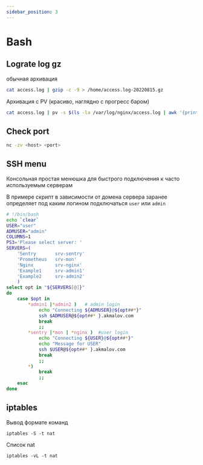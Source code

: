 ```yaml
---
sidebar_position: 3
---
```


# Bash

## Lograte log gz

обычная архивация

```bash
cat access.log | gzip -c -9 > /home/access.log-20220815.gz
```

Архивация с PV (красиво, наглядно с прогресс баром)
```bash
cat access.log | pv -s $(ls -la /var/log/nginx/access.log | awk '{print $5}') | gzip -c -9 > /home/access.log-20220815.gz
```

## Check port

```bash
nc -zv <host> <port>
```


## SSH menu

Консольная простая менюшка для быстрого подключения к часто используемым серверам

В примере скрипт в зависимости от домена сервера заранее определяет под каким логином подключаться `user` или `admin`

```bash
# !/bin/bash
echo `clear`
USER="user"
ADMUSER="admin"
COLUMNS=1
PS3='Please select server: '
SERVERS=(
    'Sentry       srv-sentry'
    'Prometheus   srv-mon'
    'Nginx        srv-nginx'
    'Example1     srv-admin1'
    'Example2     srv-admin2'
    )
select opt in "${SERVERS[@]}"
do
    case $opt in
        *admin1 |*admin2 )   # admin login
            echo "Connecting ${ADMUSER}@${opt##*}"
            ssh $ADMUSER@${opt##* }.akmalov.com
            break
            ;;
        *sentry |*mon | *nginx )  #user login 
            echo "Connecting ${USER}@${opt##*}"
            echo "Message for USER"
            ssh $USER@${opt##* }.akmalov.com
            break
            ;;
        *)
            break
            ;;
    esac
done
```

## iptables
Вывод формате команд

```
iptables -S -t nat
```

Список nat
```
iptables -vL -t nat
```